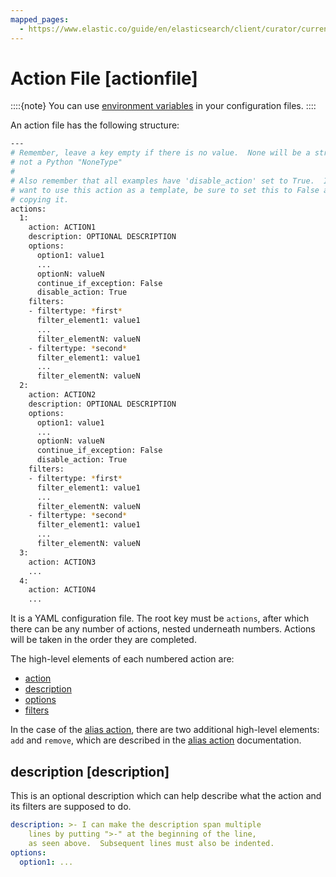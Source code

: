 ```yaml
---
mapped_pages:
  - https://www.elastic.co/guide/en/elasticsearch/client/curator/current/actionfile.html
---
```


# Action File [actionfile]

::::{note}
You can use [environment variables](/reference/envvars.md) in your configuration files.
::::


An action file has the following structure:

```sh
---
# Remember, leave a key empty if there is no value.  None will be a string,
# not a Python "NoneType"
#
# Also remember that all examples have 'disable_action' set to True.  If you
# want to use this action as a template, be sure to set this to False after
# copying it.
actions:
  1:
    action: ACTION1
    description: OPTIONAL DESCRIPTION
    options:
      option1: value1
      ...
      optionN: valueN
      continue_if_exception: False
      disable_action: True
    filters:
    - filtertype: *first*
      filter_element1: value1
      ...
      filter_elementN: valueN
    - filtertype: *second*
      filter_element1: value1
      ...
      filter_elementN: valueN
  2:
    action: ACTION2
    description: OPTIONAL DESCRIPTION
    options:
      option1: value1
      ...
      optionN: valueN
      continue_if_exception: False
      disable_action: True
    filters:
    - filtertype: *first*
      filter_element1: value1
      ...
      filter_elementN: valueN
    - filtertype: *second*
      filter_element1: value1
      ...
      filter_elementN: valueN
  3:
    action: ACTION3
    ...
  4:
    action: ACTION4
    ...
```

It is a YAML configuration file.  The root key must be `actions`, after which there can be any number of actions, nested underneath numbers.  Actions will be taken in the order they are completed.

The high-level elements of each numbered action are:

* [action](/reference/actions.md)
* [description](#description)
* [options](/reference/options.md)
* [filters](/reference/filters.md)

In the case of the [alias action](/reference/alias.md), there are two additional high-level elements: `add` and `remove`, which are described in the [alias action](/reference/alias.md) documentation.

## description [description]

This is an optional description which can help describe what the action and its filters are supposed to do.

```yaml
description: >- I can make the description span multiple
    lines by putting ">-" at the beginning of the line,
    as seen above.  Subsequent lines must also be indented.
options:
  option1: ...
```


